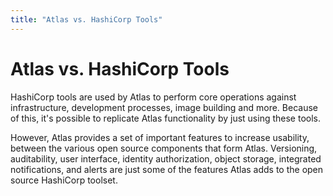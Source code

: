 ```yaml
---
title: "Atlas vs. HashiCorp Tools"
---
```


# Atlas vs. HashiCorp Tools

HashiCorp tools are used by Atlas to perform core operations against
infrastructure, development processes, image building and more. Because
of this, it's possible to replicate Atlas functionality by just
using these tools.

However, Atlas provides a set of important features to increase
usability, between the various open source components that
form Atlas. Versioning, auditability, user interface, identity
authorization, object storage, integrated notifications, and alerts
are just some of the features Atlas adds to the open source
HashiCorp toolset.

